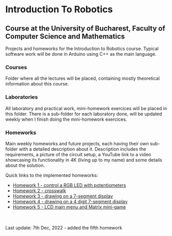 # Introduction To Robotics

## Course at the University of Bucharest, Faculty of Computer Science and Mathematics

Projects and homeworks for the Introduction to Robotics course.
Typical software work will be done in Arduino using C++ as the main language. 

### Courses
Folder where all the lectures will be placed, containing mostly theoretical information about this course.

### Laboratories
All laboratory and practical work, mini-homework exercices will be placed in this folder. There is a sub-folder for each laboratory done, will be updated weekly when I finish doing the mini-homework exercices.

### Homeworks
Main weekly homeworks and future projects, each having their own sub-folder with a detailed description about it. Description includes the requirements, a picture of the circuit setup, a YouTube link to a video showcasing its functionality in 4K (living up to my name) and some details about the solution.

  Quick links to the implemented homeworks:
  * [Homework 1 - control a RGB LED with potentiometers](https://github.com/ady4k/IntroductionToRobotics/tree/main/homeworks/homework-1)
  * [Homework 2 - crosswalk](https://github.com/ady4k/IntroductionToRobotics/tree/main/homeworks/homework-2)
  * [Homework 3 - drawing on a 7-segment display](https://github.com/ady4k/IntroductionToRobotics/tree/main/homeworks/homework-3)
  * [Homework 4 - drawing on a 4 digit 7-segment display](https://github.com/ady4k/IntroductionToRobotics/tree/main/homeworks/homework-4)
  * [Homework 5 - LCD main menu and Matrix mini-game](https://github.com/ady4k/IntroductionToRobotics/tree/main/homeworks/homework-5)

<br>
<br>
Last update: 7th Dec, 2022 - added the fifth homework
